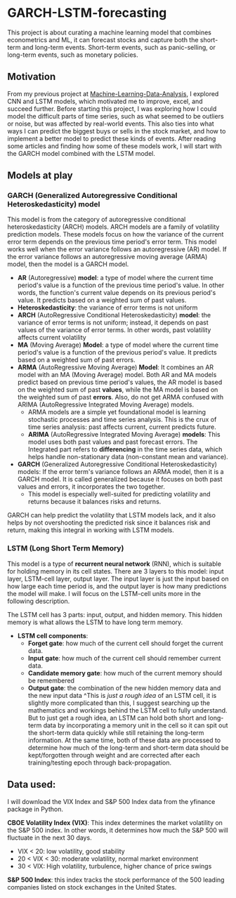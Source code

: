 # GARCH-LSTM-forecasting

This project is about curating a machine learning model that combines econometrics and ML, it can forecast stocks and capture both the short-term and long-term events. Short-term events, such as panic-selling, or long-term events, such as monetary policies. 

## Motivation
From my previous project at [Machine-Learning-Data-Analysis](https://github.com/dancheung555/Machine-Learning-Data-Analysis), I explored CNN and LSTM models, which motivated me to improve, excel, and succeed further. Before starting this project, I was exploring how I could model the difficult parts of time series, such as what seemed to be outliers or noise, but was affected by real-world events. This also ties into what ways I can predict the biggest buys or sells in the stock market, and how to implement a better model to predict these kinds of events. After reading some articles and finding how some of these models work, I will start with the GARCH model combined with the LSTM model.

## Models at play
### GARCH (Generalized Autoregressive Conditional Heteroskedasticity) model
This model is from the category of autoregressive conditional heteroskedasticity (ARCH) models. ARCH models are a family of volatility prediction models. These models focus on how the variance of the current error term depends on the previous time period's error term. This model works well when the error variance follows an autoregressive (AR) model. If the error variance follows an autoregressive moving average (ARMA) model, then the model is a GARCH model.

- **AR** (Autoregressive) **model**: a type of model where the current time period's value is a function of the previous time period's value. In other words, the function's current value depends on its previous period's value. It predicts based on a weighted sum of past values.
- **Heteroskedasticity**: the variance of error terms is not uniform
- **ARCH** (AutoRegressive Conditional Heteroskedasticity) **model**: the variance of error terms is not uniform; instead, it depends on past values of the variance of error terms. In other words, past volatility affects current volatility
- **MA** (Moving Average) **Model**: a type of model where the current time period's value is a function of the previous period's value. It predicts based on a weighted sum of past errors.
- **ARMA** (AutoRegressive Moving Average) **Model**: It combines an AR model with an MA (Moving Average) model. Both AR and MA models predict based on previous time period's values, the AR model is based on the weighted sum of past **values**, while the MA model is based on the weighted sum of past **errors**. Also, do not get ARMA confused with ARIMA (AutoRegressive Integrated Moving Average) models.
  - ARMA models are a simple yet foundational model is learning stochastic processes and time series analysis. This is the crux of time series analysis: past affects current, current predicts future.
  - **ARIMA** (AutoRegressive Integrated Moving Average) **models**: This model uses both past values and past forecast errors. The Integrated part refers to **differencing** in the time series data, which helps handle non-stationary data (non-constant mean and variance). 
- **GARCH** (Generalized Autoregressive Conditional Heteroskedasticity) models: If the error term's variance follows an ARMA model, then it is a GARCH model. It is called generalized because it focuses on both past values and errors, it incorporates the two together.
  - This model is especially well-suited for predicting volatility and returns because it balances risks and returns.

GARCH can help predict the volatility that LSTM models lack, and it also helps by not overshooting the predicted risk since it balances risk and return, making this integral in working with LSTM models.

### LSTM (Long Short Term Memory)
This model is a type of **recurrent neural network** (RNN), which is suitable for holding memory in its cell states. There are 3 layers to this model: input layer, LSTM-cell layer, output layer. The input layer is just the input based on how large each time period is, and the output layer is how many predictions the model will make. I will focus on the LSTM-cell units more in the following description.

The LSTM cell has 3 parts: input, output, and hidden memory. This hidden memory is what allows the LSTM to have long term memory.
- **LSTM cell components**:
  - **Forget gate**: how much of the current cell should forget the current data.
  - **Input gate**: how much of the current cell should remember current data.
  - **Candidate memory gate**: how much of the current memory should be remembered
  - **Output gate**: the combination of the new hidden memory data and the new input data
^This is _just a rough idea_ of an LSTM cell, it is slightly more complicated than this, I suggest searching up the mathematics and workings behind the LSTM cell to fully understand. But to just get a rough idea, an LSTM can hold both short and long-term data by incorporating a memory unit in the cell so it can spit out the short-term data quickly while still retaining the long-term information. At the same time, both of these data are processed to determine how much of the long-term and short-term data should be kept/forgotten through weight and are corrected after each training/testing epoch through back-propagation.

## Data used:
I will download the VIX Index and S&P 500 Index data from the yfinance package in Python.

**CBOE Volatility Index (VIX)**: This index determines the market volatility on the S&P 500 index. In other words, it determines how much the S&P 500 will fluctuate in the next 30 days.

- VIX < 20: low volatility, good stability
- 20 < VIX < 30: moderate volatility, normal market environment
- 30 < VIX: High volatility, turbulence, higher chance of price swings

**S&P 500 Index**: this index tracks the stock performance of the 500 leading companies listed on stock exchanges in the United States.


